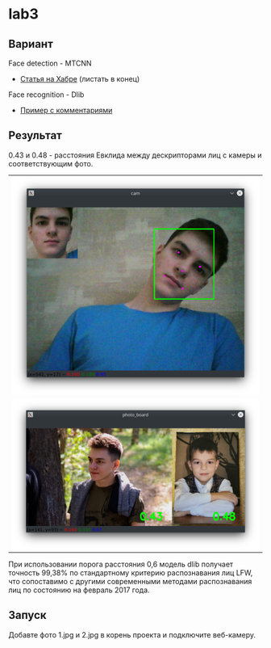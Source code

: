 # lab3

## Вариант
Face detection - MTCNN  
 * [Статья на Хабре](https://habr.com/ru/company/rosbank/blog/511468/) (листать в конец)  

Face recognition - Dlib  
 * [Пример с комментариями](http://dlib.net/face_recognition.py.html)

## Результат
0.43 и 0.48 - расстояния Евклида между дескрипторами лиц с камеры и соответствующим фото.
<table>
    <tr>
        <td><img src='res/cam.png'></td>
    </tr>
    <tr>
        <td><img src='res/photos.png'></td>
    </tr>
</table>
При использовании порога расстояния 0,6 модель dlib получает точность 99,38% по стандартному критерию распознавания лиц LFW, что сопоставимо с другими современными методами распознавания лиц по состоянию на февраль 2017 года.

## Запуск
Добавте фото 1.jpg и 2.jpg в корень проекта и подключите веб-камеру.

